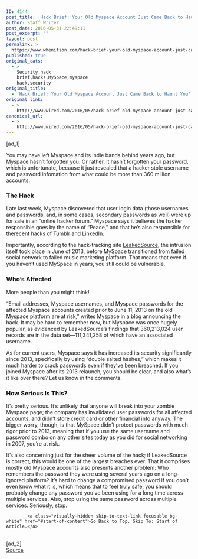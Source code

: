 ```yaml
---
ID: 4144
post_title: 'Hack Brief: Your Old Myspace Account Just Came Back to Haunt You'
author: Staff Writer
post_date: 2016-05-31 22:49:11
post_excerpt: ""
layout: post
permalink: >
  https://www.whenitson.com/hack-brief-your-old-myspace-account-just-came-back-to-haunt-you/
published: true
original_cats:
  - >
    Security,hack
    brief,hacks,MySpace,myspace
    hack,security
original_title:
  - 'Hack Brief: Your Old Myspace Account Just Came Back to Haunt You'
original_link:
  - >
    http://www.wired.com/2016/05/hack-brief-old-myspace-account-just-came-back-haunt/
canonical_url:
  - >
    http://www.wired.com/2016/05/hack-brief-old-myspace-account-just-came-back-haunt/
---
```

 [ad_1]
<br><div id=""><p>You may have left Myspace and its indie bands behind years ago, but Myspace hasn’t forgotten you. Or rather, it hasn’t forgotten your password, which is unfortunate, because it just revealed that a hacker stole username and password infomation from what could be more than 360 million accounts. </p>
<h3>The Hack</h3>
<p>Late last week, Myspace discovered that user login data (those usernames and passwords, and, in some cases, secondary passwords as well) were up for sale in an “online hacker forum.” Myspace says it believes the hacker responsible goes by the name of “Peace,” and that he’s also responsible for therecent hacks of Tumblr and LinkedIn.</p>
<p>Importantly, according to the hack-tracking site <a href="https://www.leakedsource.com/blog/myspace" target="_blank">LeakedSource</a>, the intrusion itself took place in June of 2013, before MySpace transitioned from failed social network to failed music marketing platform. That means that even if you haven’t used MySpace in years, you still could be vulnerable. </p>
<h3>Who’s Affected</h3>
<p>More people than you might think! </p>
<p>“Email addresses, Myspace usernames, and Myspace passwords for the affected Myspace accounts created prior to June 11, 2013 on the old Myspace platform are at risk,” writes Myspace in a <a href="https://myspace.com/pages/blog" target="_blank">blog</a> announcing the hack. It may be hard to remember now, but Myspace was once hugely popular, as evidenced by LeakedSource’s findings that 360,213,024 user records are in the data set—111,341,258 of which have an associated username. </p>
<p>As for current users, Myspace says it has increased its security significantly since 2013, specifically by using “double salted hashes,” which makes it much harder to crack passwords even if they’ve been breached. If you joined Myspace after its 2013 relaunch, you should be clear, and also what’s it like over there? Let us know in the comments.</p>
<h3>How Serious Is This?</h3>
<p>It’s pretty serious. It’s unlikely that anyone will break into your zombie Myspace page; the company has invalidated user passwords for all affected accounts, and didn’t store credit card or other financial info anyway. The bigger worry, though, is that MySpace didn’t protect passwords with much rigor prior to 2013, meaning that if you use the same username and password combo on any other sites today as you did for social networking in 2007, you’re at risk.</p>
<p>It’s also concerning just for the sheer volume of the hack; if LeakedSource is correct, this would be one of the largest breaches ever. That it comprises mostly old Myspace accounts also presents another problem: Who remembers the password they were using several years ago on a long-ignored platform? It’s hard to change a compromised password if you don’t even know what it is, which means that to feel truly safe, you should probably change any password you’ve been using for a long time across multiple services. Also, stop using the same password across multiple services. Seriously, stop.</p>

			<a class="visually-hidden skip-to-text-link focusable bg-white" href="#start-of-content">Go Back to Top. Skip To: Start of Article.</a>

			
</div>
<br>[ad_2]
<br><a href="http://www.wired.com/2016/05/hack-brief-old-myspace-account-just-came-back-haunt/">Source </a>
